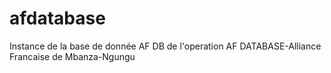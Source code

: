 # afdatabase
Instance de la base de donnée AF DB de l'operation AF DATABASE-Alliance Francaise de Mbanza-Ngungu
